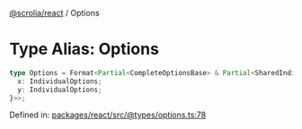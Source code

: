 [@scrolia/react](../README.md) / Options

# Type Alias: Options

```ts
type Options = Format<Partial<CompleteOptionsBase> & Partial<SharedIndividualOptions> & Partial<{
  x: IndividualOptions;
  y: IndividualOptions;
}>>;
```

Defined in: [packages/react/src/@types/options.ts:78](https://github.com/alpheustangs/scrolia/blob/6e40d863f64abf882be181a26502e5d480dddfc9/packages/react/src/@types/options.ts#L78)
